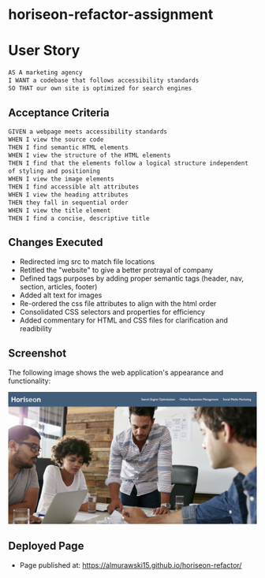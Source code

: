# horiseon-refactor-assignment

# User Story

```
AS A marketing agency
I WANT a codebase that follows accessibility standards
SO THAT our own site is optimized for search engines
```

## Acceptance Criteria

```
GIVEN a webpage meets accessibility standards
WHEN I view the source code
THEN I find semantic HTML elements
WHEN I view the structure of the HTML elements
THEN I find that the elements follow a logical structure independent of styling and positioning
WHEN I view the image elements
THEN I find accessible alt attributes
WHEN I view the heading attributes
THEN they fall in sequential order
WHEN I view the title element
THEN I find a concise, descriptive title
```
## Changes Executed  

* Redirected img src to match file locations 
* Retitled the "website" to give a better protrayal of company 
* Defined tags purposes by adding proper semantic tags (header, nav, section, articles, footer)
* Added alt text for images 
* Re-ordered the css file attributes to align with the html order
* Consolidated CSS selectors and properties for efficiency 
* Added commentary for HTML and CSS files for clarification and readibility 

## Screenshot

The following image shows the web application's appearance and functionality:

![horiseon-refactor](./images/screen-grab.png)


## Deployed Page 

* Page published at: https://almurawski15.github.io/horiseon-refactor/